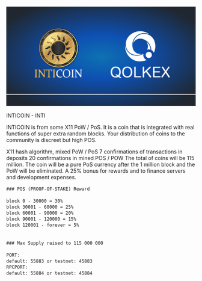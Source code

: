 ![INTICOIN](./src/qt/res/images/blogpost.png)

INTICOIN - INTI

INTICOIN is from some X11 PoW / PoS. It is a coin that is integrated with real functions of super extra random blocks. Your distribution of coins to the community is discreet but high POS.

X11 hash algorithm, mixed PoW / PoS
7 confirmations of transactions in deposits
20 confirmations in mined POS / POW
The total of coins will be 115 million.
The coin will be a pure PoS currency after the 1 million block and the PoW will be eliminated.
A 25% bonus for rewards and to finance servers and development expenses.

```
### POS (PROOF-OF-STAKE) Reward

block 0 - 30000 = 30%
block 30001 - 60000 = 25%
block 60001 - 90000 = 20%
block 90001 - 120000 = 15%
block 120001 - forever = 5%


### Max Supply raised to 115 000 000

PORT: 
default: 55883 or testnet: 45883
RPCPORT:
default: 55884 or testnet: 45884
